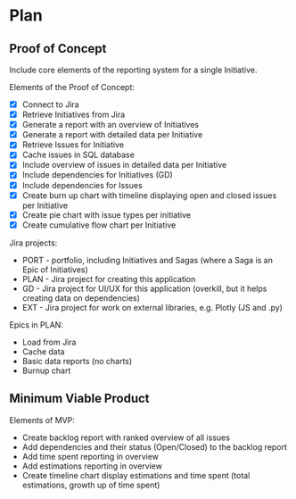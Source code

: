 # Plan

## Proof of Concept

Include core elements of the reporting system for a single Initiative.

Elements of the Proof of Concept:
- [x] Connect to Jira
- [x] Retrieve Initiatives from Jira
- [x] Generate a report with an overview of Initiatives
- [x] Generate a report with detailed data per Initiative
- [x] Retrieve Issues for Initiative
- [x] Cache issues in SQL database
- [x] Include overview of issues in detailed data per Initiative
- [x] Include dependencies for Initiatives (GD)
- [x] Include dependencies for Issues
- [x] Create burn up chart with timeline displaying open and closed issues per Initiative
- [x] Create pie chart with issue types per initiative
- [x] Create cumulative flow chart per Initiative

Jira projects:
* PORT - portfolio, including Initiatives and Sagas (where a Saga is an Epic of Initiatives)
* PLAN - Jira project for creating this application
* GD - Jira project for UI/UX for this application (overkill, but it helps creating data on dependencies)
* EXT - Jira project for work on external libraries, e.g. Plotly (JS and .py)

Epics in PLAN:
* Load from Jira
* Cache data
* Basic data reports (no charts)
* Burnup chart



## Minimum Viable Product

Elements of MVP:
* Create backlog report with ranked overview of all issues
* Add dependencies and their status (Open/Closed) to the backlog report
* Add time spent reporting in overview
* Add estimations reporting in overview
* Create timeline chart display estimations and time spent (total estimations, growth up of time spent)